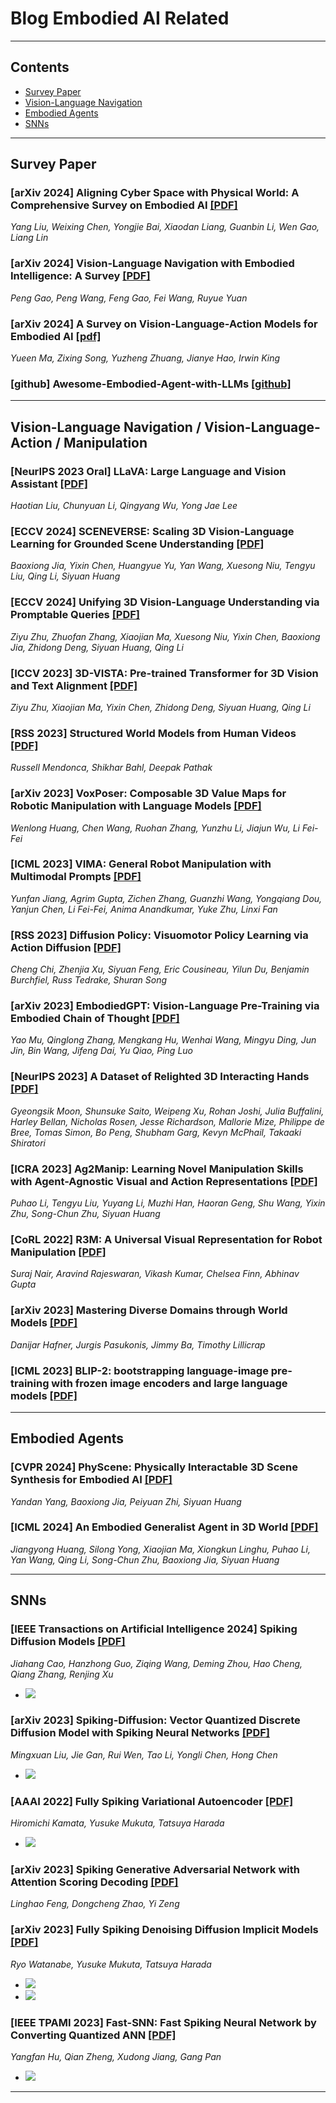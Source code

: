 # Blog Embodied AI Related

---
## Contents
 - [Survey Paper](#survey-paper)
 - [Vision-Language Navigation](#vision-language-navigation)
 - [Embodied Agents](#embodied-agents)
 - [SNNs](#snns)

---

## Survey Paper

### [arXiv 2024] Aligning Cyber Space with Physical World: A Comprehensive Survey on Embodied AI [[PDF]](https://arxiv.org/pdf/2407.06886)
_Yang Liu, Weixing Chen, Yongjie Bai, Xiaodan Liang, Guanbin Li, Wen Gao, Liang Lin_

### [arXiv 2024] Vision-Language Navigation with Embodied Intelligence: A Survey [[PDF]](https://arxiv.org/abs/2402.14304)
_Peng Gao, Peng Wang, Feng Gao, Fei Wang, Ruyue Yuan_

### [arXiv 2024] A Survey on Vision-Language-Action Models for Embodied AI [[pdf]](https://arxiv.org/abs/2405.14093)
_Yueen Ma, Zixing Song, Yuzheng Zhuang, Jianye Hao, Irwin King_

### [github] Awesome-Embodied-Agent-with-LLMs [[github]](https://github.com/zchoi/Awesome-Embodied-Agent-with-LLMs)

---

## Vision-Language Navigation / Vision-Language-Action / Manipulation

### [NeurIPS 2023 Oral] LLaVA: Large Language and Vision Assistant [[PDF]](https://arxiv.org/abs/2304.08485)
_Haotian Liu, Chunyuan Li, Qingyang Wu, Yong Jae Lee_

### [ECCV 2024] SCENEVERSE: Scaling 3D Vision-Language Learning for Grounded Scene Understanding [[PDF]](https://arxiv.org/abs/2401.09340)
_Baoxiong Jia, Yixin Chen, Huangyue Yu, Yan Wang, Xuesong Niu, Tengyu Liu, Qing Li, Siyuan Huang_

### [ECCV 2024] Unifying 3D Vision-Language Understanding via Promptable Queries [[PDF]](https://arxiv.org/abs/2405.11442)
_Ziyu Zhu, Zhuofan Zhang, Xiaojian Ma, Xuesong Niu, Yixin Chen, Baoxiong Jia, Zhidong Deng, Siyuan Huang, Qing Li_

### [ICCV 2023] 3D-VISTA: Pre-trained Transformer for 3D Vision and Text Alignment [[PDF]](https://arxiv.org/abs/2308.04352)
_Ziyu Zhu, Xiaojian Ma, Yixin Chen, Zhidong Deng, Siyuan Huang, Qing Li_

### [RSS 2023] Structured World Models from Human Videos [[PDF]](https://arxiv.org/abs/2308.10901)
_Russell Mendonca, Shikhar Bahl, Deepak Pathak_

### [arXiv 2023] VoxPoser: Composable 3D Value Maps for Robotic Manipulation with Language Models [[PDF]](https://arxiv.org/abs/2307.05973)
_Wenlong Huang, Chen Wang, Ruohan Zhang, Yunzhu Li, Jiajun Wu, Li Fei-Fei_

### [ICML 2023] VIMA: General Robot Manipulation with Multimodal Prompts [[PDF]](https://arxiv.org/abs/2210.03094)
_Yunfan Jiang, Agrim Gupta, Zichen Zhang, Guanzhi Wang, Yongqiang Dou, Yanjun Chen, Li Fei-Fei, Anima Anandkumar, Yuke Zhu, Linxi Fan_

### [RSS 2023] Diffusion Policy: Visuomotor Policy Learning via Action Diffusion [[PDF]](https://arxiv.org/abs/2303.04137)
_Cheng Chi, Zhenjia Xu, Siyuan Feng, Eric Cousineau, Yilun Du, Benjamin Burchfiel, Russ Tedrake, Shuran Song_

### [arXiv 2023] EmbodiedGPT: Vision-Language Pre-Training via Embodied Chain of Thought [[PDF]](https://arxiv.org/abs/2305.15021)
_Yao Mu, Qinglong Zhang, Mengkang Hu, Wenhai Wang, Mingyu Ding, Jun Jin, Bin Wang, Jifeng Dai, Yu Qiao, Ping Luo_

### [NeurIPS 2023] A Dataset of Relighted 3D Interacting Hands [[PDF]](https://arxiv.org/abs/2310.17768)
_Gyeongsik Moon, Shunsuke Saito, Weipeng Xu, Rohan Joshi, Julia Buffalini, Harley Bellan, Nicholas Rosen, Jesse Richardson, Mallorie Mize, Philippe de Bree, Tomas Simon, Bo Peng, Shubham Garg, Kevyn McPhail, Takaaki Shiratori_

### [ICRA 2023] Ag2Manip: Learning Novel Manipulation Skills with Agent-Agnostic Visual and Action Representations [[PDF]](https://arxiv.org/abs/2404.17521)
_Puhao Li, Tengyu Liu, Yuyang Li, Muzhi Han, Haoran Geng, Shu Wang, Yixin Zhu, Song-Chun Zhu, Siyuan Huang_

### [CoRL 2022] R3M: A Universal Visual Representation for Robot Manipulation [[PDF]](https://arxiv.org/abs/2203.12601)
_Suraj Nair, Aravind Rajeswaran, Vikash Kumar, Chelsea Finn, Abhinav Gupta_

### [arXiv 2023] Mastering Diverse Domains through World Models [[PDF]](https://arxiv.org/abs/2301.04104)
_Danijar Hafner, Jurgis Pasukonis, Jimmy Ba, Timothy Lillicrap_

### [ICML 2023] BLIP-2: bootstrapping language-image pre-training with frozen image encoders and large language models [[PDF]](https://arxiv.org/pdf/2301.12597)

---

## Embodied Agents

### [CVPR 2024] PhyScene: Physically Interactable 3D Scene Synthesis for Embodied AI [[PDF]](https://arxiv.org/abs/2404.09465)
_Yandan Yang, Baoxiong Jia, Peiyuan Zhi, Siyuan Huang_

### [ICML 2024] An Embodied Generalist Agent in 3D World [[PDF]](https://arxiv.org/abs/2311.12871)
_Jiangyong Huang, Silong Yong, Xiaojian Ma, Xiongkun Linghu, Puhao Li, Yan Wang, Qing Li, Song-Chun Zhu, Baoxiong Jia, Siyuan Huang_

---

## SNNs

### [IEEE Transactions on Artificial Intelligence 2024] Spiking Diffusion Models [[PDF]](https://www.arxiv.org/abs/2408.16467)
_Jiahang Cao, Hanzhong Guo, Ziqing Wang, Deming Zhou, Hao Cheng, Qiang Zhang, Renjing Xu_
- ![](../assets/fig_embodied/2.png) 

### [arXiv 2023] Spiking-Diffusion: Vector Quantized Discrete Diffusion Model with Spiking Neural Networks [[PDF]](https://arxiv.org/abs/2308.10187)
_Mingxuan Liu, Jie Gan, Rui Wen, Tao Li, Yongli Chen, Hong Chen_
- ![](../assets/fig_embodied/1.png) 

### [AAAI 2022] Fully Spiking Variational Autoencoder [[PDF]](https://arxiv.org/abs/2110.00375)
_Hiromichi Kamata, Yusuke Mukuta, Tatsuya Harada_
- ![](../assets/fig_embodied/3.png)

### [arXiv 2023] Spiking Generative Adversarial Network with Attention Scoring Decoding [[PDF]](https://arxiv.org/abs/2305.10246)
_Linghao Feng, Dongcheng Zhao, Yi Zeng_

### [arXiv 2023] Fully Spiking Denoising Diffusion Implicit Models [[PDF]](https://arxiv.org/abs/2312.01742)
_Ryo Watanabe, Yusuke Mukuta, Tatsuya Harada_
- ![](../assets/fig_embodied/4.png)
- ![](../assets/fig_embodied/5.png)

### [IEEE TPAMI 2023] Fast-SNN: Fast Spiking Neural Network by Converting Quantized ANN [[PDF]](https://arxiv.org/abs/2305.19868)
_Yangfan Hu, Qian Zheng, Xudong Jiang, Gang Pan_
- ![](../assets/fig_embodied/6.png)

---